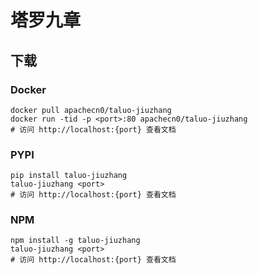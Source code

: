 # 塔罗九章

## 下载

### Docker

```
docker pull apachecn0/taluo-jiuzhang
docker run -tid -p <port>:80 apachecn0/taluo-jiuzhang
# 访问 http://localhost:{port} 查看文档
```

### PYPI

```
pip install taluo-jiuzhang
taluo-jiuzhang <port>
# 访问 http://localhost:{port} 查看文档
```

### NPM

```
npm install -g taluo-jiuzhang
taluo-jiuzhang <port>
# 访问 http://localhost:{port} 查看文档
```